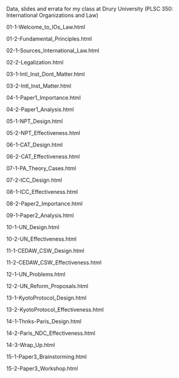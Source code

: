 Data, slides and errata for my class at Drury University (PLSC 350: International Organizations and Law)

01-1-Welcome_to_IOs_Law.html

01-2-Fundamental_Principles.html

02-1-Sources_International_Law.html

02-2-Legalization.html

03-1-Intl_Inst_Dont_Matter.html

03-2-Intl_Inst_Matter.html

04-1-Paper1_Importance.html

04-2-Paper1_Analysis.html

05-1-NPT_Design.html

05-2-NPT_Effectiveness.html

06-1-CAT_Design.html

06-2-CAT_Effectiveness.html

07-1-PA_Theory_Cases.html

07-2-ICC_Design.html

08-1-ICC_Effectiveness.html

08-2-Paper2_Importance.html

09-1-Paper2_Analysis.html

10-1-UN_Design.html

10-2-UN_Effectiveness.html

11-1-CEDAW_CSW_Design.html

11-2-CEDAW_CSW_Effectiveness.html

12-1-UN_Problems.html

12-2-UN_Reform_Proposals.html

13-1-KyotoProtocol_Design.html

13-2-KyotoProtocol_Effectiveness.html

14-1-Thnks-Paris_Design.html

14-2-Paris_NDC_Effectiveness.html

14-3-Wrap_Up.html

15-1-Paper3_Brainstorming.html

15-2-Paper3_Workshop.html